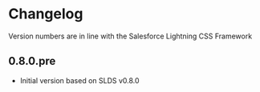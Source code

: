 # Changelog

Version numbers are in line with the Salesforce Lightning CSS Framework

## 0.8.0.pre

- Initial version based on SLDS v0.8.0


